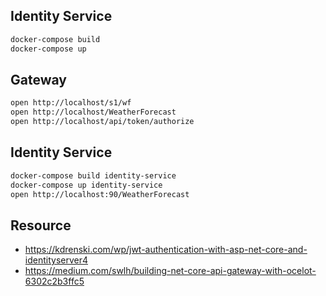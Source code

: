 ## Identity Service

```bash
docker-compose build
docker-compose up
```

## Gateway

```bash
open http://localhost/s1/wf
open http://localhost/WeatherForecast
open http://localhost/api/token/authorize
```

## Identity Service

```bash
docker-compose build identity-service
docker-compose up identity-service
open http://localhost:90/WeatherForecast
```

## Resource

- https://kdrenski.com/wp/jwt-authentication-with-asp-net-core-and-identityserver4
- https://medium.com/swlh/building-net-core-api-gateway-with-ocelot-6302c2b3ffc5